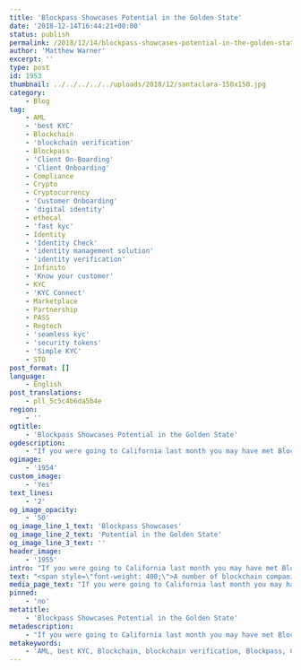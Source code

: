 ```yaml
---
title: 'Blockpass Showcases Potential in the Golden State'
date: '2018-12-14T16:44:21+00:00'
status: publish
permalink: /2018/12/14/blockpass-showcases-potential-in-the-golden-state
author: 'Matthew Warner'
excerpt: ''
type: post
id: 1953
thumbnail: ../../../../../uploads/2018/12/santaclara-150x150.jpg
category:
    - Blog
tag:
    - AML
    - 'best KYC'
    - Blockchain
    - 'blockchain verification'
    - Blockpass
    - 'Client On-Boarding'
    - 'Client Onboarding'
    - Compliance
    - Crypto
    - Cryptocurrency
    - 'Customer Onboarding'
    - 'digital identity'
    - ethecal
    - 'fast kyc'
    - Identity
    - 'Identity Check'
    - 'identity management solution'
    - 'identity verification'
    - Infinito
    - 'Know your customer'
    - KYC
    - 'KYC Connect'
    - Marketplace
    - Partnership
    - PASS
    - Regtech
    - 'seamless kyc'
    - 'security tokens'
    - 'Simple KYC'
    - STO
post_format: []
language:
    - English
post_translations:
    - pll_5c5c4b6da5b4e
region:
    - ''
ogtitle:
    - 'Blockpass Showcases Potential in the Golden State'
ogdescription:
    - "If you were going to California last month you may have met Blockpass at the Blockchain Expo North America. On the 28th and 29th of November in the Santa Clara Convention Centre, a host of companies from areas across IoT, AI and Blockchain technology gathered to showcase products, discuss their solutions and network with like-minded groups and individuals. \_"
ogimage:
    - '1954'
custom_image:
    - 'Yes'
text_lines:
    - '2'
og_image_opacity:
    - '50'
og_image_line_1_text: 'Blockpass Showcases'
og_image_line_2_text: 'Potential in the Golden State'
og_image_line_3_text: ''
header_image:
    - '1955'
intro: "If you were going to California last month you may have met Blockpass at the Blockchain Expo North America. On the 28th and 29th of November in the Santa Clara Convention Centre, a host of companies from areas across IoT, AI and Blockchain technology gathered to showcase products, discuss their solutions and network with like-minded groups and individuals. \_"
text: "<span style=\"font-weight: 400;\">A number of blockchain companies were in attendance, with Blockpass and Infinito manning a joint stand to show off their respective products and joint developments through their partnership. On stage, Dr <a href=\"https://www.linkedin.com/in/hanslombardo/\">Hans Lombardo</a> spoke on Blockpass’ vision of being an ‘Identity for a Connected World’, explaining the potential of Blockpass to enable a simple and efficient <a href=\"http://www.blockpasss.org/kyc\">KYC solution</a> as well as other developments that are in the works. The Blockpass booth was busy and attendees were able to see live demonstrations of the app and hear about current goals and future plans. The team made a number of interesting contacts and looks forward to continuing conversations and creating potential partnerships. </span>\r\n\r\n&nbsp;\r\n\r\n<span style=\"font-weight: 400;\">Talk at the convention revolved around a number of blockchain and cryptocurrency topics but by far the most prevalent was discussion around the potential use of security tokens and how they will change the way business can be conducted. At the Blockpass stand we were keen to discuss this as Blockpass and Infinito Wallet have been working to launch a KYC-enabled security token wallet which has <a href=\"https://www.blockpass.org/2018/12/12/blockpass-and-infinito-wallet-launch-most-secure-kyc-enabled-security-token-wallet/\" target=\"_blank\" rel=\"noopener\">recently been announced</a>.</span>\r\n\r\n&nbsp;\r\n\r\n<span style=\"font-weight: 400;\">This conference marked the final significant event for Blockpass in this calendar year and it has been a pleasure to meet so many people and companies that share our passion for KYC and identity (and making it quick, simple and user-centric). It has been a busy but fruitful twelve months which has led to a number of implementations and partnerships - something we will continue to announce in the following weeks and work to expand on in 2019. Keep an eye out early next year as we announce events that we will be attending. We hope to see you there!</span>"
media_page_text: "If you were going to California last month you may have met Blockpass at the Blockchain Expo North America. On the 28th and 29th of November in the Santa Clara Convention Centre, a host of companies from areas across IoT, AI and Blockchain technology gathered to showcase products, discuss their solutions and network with like-minded groups and individuals. \_"
pinned:
    - 'no'
metatitle:
    - 'Blockpass Showcases Potential in the Golden State'
metadescription:
    - "If you were going to California last month you may have met Blockpass at the Blockchain Expo North America. On the 28th and 29th of November in the Santa Clara Convention Centre, a host of companies from areas across IoT, AI and Blockchain technology gathered to showcase products, discuss their solutions and network with like-minded groups and individuals. \_"
metakeywords:
    - 'AML, best KYC, Blockchain, blockchain verification, Blockpass, Client On-Boarding, Client Onboarding, Compliance, Crypto, Cryptocurrency, Customer Onboarding, digital identity, ethecal, fast kyc, Identity, Identity Check, identity management solution, identity verification, Know your customer, KYC, KYC Connect, Marketplace, Partnership, PASS, Regtech, seamless kyc, security tokens, Simple KYC, STO, blockchain, Infinito'
---
```

<!DOCTYPE html PUBLIC "-//W3C//DTD HTML 4.0 Transitional//EN" "http://www.w3.org/TR/REC-html40/loose.dtd">
<?xml encoding="UTF-8">
